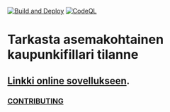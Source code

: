 [![Build and Deploy](https://github.com/JoniRinta-Kahila/kaupunkifillari/actions/workflows/BuildAndDeploy.yml/badge.svg)](https://github.com/JoniRinta-Kahila/kaupunkifillari/actions/workflows/BuildAndDeploy.yml)
[![CodeQL](https://github.com/JoniRinta-Kahila/kaupunkifillari/actions/workflows/codeql-analysis.yml/badge.svg)](https://github.com/JoniRinta-Kahila/kaupunkifillari/actions/workflows/codeql-analysis.yml)

# Tarkasta asemakohtainen kaupunkifillari tilanne

## [Linkki online sovellukseen](https://kaupunkifillarit-aed04.web.app).

### [CONTRIBUTING](https://github.com/JoniRinta-Kahila/kaupunkifillari/blob/master/CONTRIBUTING.md)

